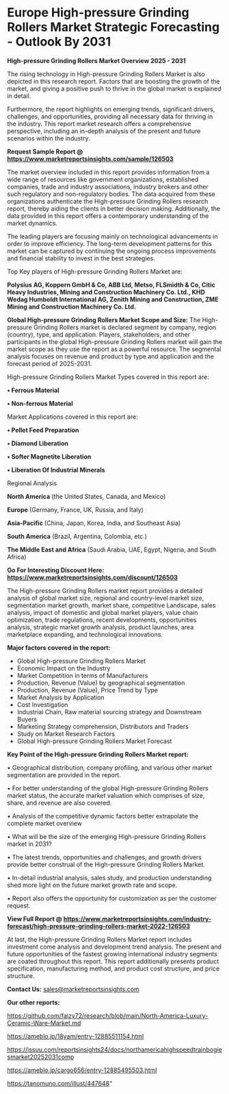  # Europe High-pressure Grinding Rollers Market Strategic Forecasting - Outlook By 2031

<Strong> High-pressure Grinding Rollers Market Overview 2025 - 2031</strong>

The rising technology in High-pressure Grinding Rollers Market is also depicted in this research report. Factors that are boosting the growth of the market, and giving a positive push to thrive in the global market is explained in detail.

Furthermore, the report highlights on emerging trends, significant drivers, challenges, and opportunities, providing all necessary data for thriving in the industry. This report market research offers a comprehensive perspective, including an in-depth analysis of the present and future scenarios within the industry.

<strong>Request Sample Report @ <a href=https://www.marketreportsinsights.com/sample/126503>https://www.marketreportsinsights.com/sample/126503</a></strong>

The market overview included in this report provides information from a wide range of resources like government organizations, established companies, trade and industry associations, industry brokers and other such regulatory and non-regulatory bodies. The data acquired from these organizations authenticate the High-pressure Grinding Rollers research report, thereby aiding the clients in better decision making. Additionally, the data provided in this report offers a contemporary understanding of the market dynamics.

The leading players are focusing mainly on technological advancements in order to improve efficiency. The long-term development patterns for this market can be captured by continuing the ongoing process improvements and financial stability to invest in the best strategies.

Top Key players of High-pressure Grinding Rollers Market are:

<strong>Polysius AG, Koppern GmbH & Co, ABB Ltd, Metso, FLSmidth & Co, Citic Heavy Industries, Mining and Construction Machinery Co. Ltd., KHD Wedag Humboldt International AG, Zenith Mining and Construction, ZME Mining and Construction Machinery Co. Ltd.</strong>

<strong><b>Global High-pressure Grinding Rollers Market Scope and Size:</b></strong>
The High-pressure Grinding Rollers market is declared segment by company, region (country), type, and application. Players, stakeholders, and other participants in the global High-pressure Grinding Rollers market will gain the market scope as they use the report as a powerful resource. The segmental analysis focuses on revenue and product by type and application and the forecast period of 2025-2031.

High-pressure Grinding Rollers Market Types covered in this report are:

<strong>• Ferrous Material

• Non-ferrous Material</strong>

Market Applications covered in this report are:

<strong>• Pellet Feed Preparation

• Diamond Liberation

• Softer Magnetite Liberation

• Liberation Of Industrial Minerals</strong> 

Regional Analysis

<strong>North America</strong> (the United States, Canada, and Mexico)

<strong>Europe</strong> (Germany, France, UK, Russia, and Italy)

<strong>Asia-Pacific</strong> (China, Japan, Korea, India, and Southeast Asia)

<strong>South America</strong> (Brazil, Argentina, Colombia, etc.)

<strong>The Middle East and Africa</strong> (Saudi Arabia, UAE, Egypt, Nigeria, and South Africa)

<strong>Go For Interesting Discount Here: <a href=https://www.marketreportsinsights.com/discount/126503>https://www.marketreportsinsights.com/discount/126503</a></strong>

The High-pressure Grinding Rollers market report provides a detailed analysis of global market size, regional and country-level market size, segmentation market growth, market share, competitive Landscape, sales analysis, impact of domestic and global market players, value chain optimization, trade regulations, recent developments, opportunities analysis, strategic market growth analysis, product launches, area marketplace expanding, and technological innovations.

<strong><b>Major factors covered in the report:</b></strong>
<ul>
  <li>Global High-pressure Grinding Rollers Market </li>
  <li>Economic Impact on the Industry</li>
  <li>Market Competition in terms of Manufacturers</li>
  <li>Production, Revenue (Value) by geographical segmentation</li>
  <li>Production, Revenue (Value), Price Trend by Type</li>
  <li>Market Analysis by Application</li>
  <li>Cost Investigation</li>
  <li>Industrial Chain, Raw material sourcing strategy and Downstream Buyers</li>
  <li>Marketing Strategy comprehension, Distributors and Traders</li>
  <li>Study on Market Research Factors</li>
  <li>Global High-pressure Grinding Rollers Market Forecast</li>
</ul>

<strong><b>Key Point of the High-pressure Grinding Rollers Market report:</b></strong>

• Geographical distribution, company profiling, and various other market segmentation are provided in the report.

• For better understanding of the global High-pressure Grinding Rollers market status, the accurate market valuation which comprises of size, share, and revenue are also covered.

• Analysis of the competitive dynamic factors better extrapolate the complete market overview

• What will be the size of the emerging High-pressure Grinding Rollers market in 2031?

• The latest trends, opportunities and challenges, and growth drivers provide better construal of the High-pressure Grinding Rollers Market.

• In-detail industrial analysis, sales study, and production understanding shed more light on the future market growth rate and scope.

• Report also offers the opportunity for customization as per the customer request.

<strong><b>View Full Report @ <a href=https://www.marketreportsinsights.com/industry-forecast/high-pressure-grinding-rollers-market-2022-126503>https://www.marketreportsinsights.com/industry-forecast/high-pressure-grinding-rollers-market-2022-126503</a></b></strong>


At last, the High-pressure Grinding Rollers Market report includes investment come analysis and development trend analysis. The present and future opportunities of the fastest growing international industry segments are coated throughout this report. This report additionally presents product specification, manufacturing method, and product cost structure, and price structure.

<strong>Contact Us:</strong>
sales@marketreportsinsights.com

<strong>Our other reports:</strong>

<a href=https://github.com/faizy72/research/blob/main/North-America-Luxury-Ceramic-Ware-Market.md>https://github.com/faizy72/research/blob/main/North-America-Luxury-Ceramic-Ware-Market.md</a>

<a href=https://ameblo.jp/18yam/entry-12885511154.html>https://ameblo.jp/18yam/entry-12885511154.html</a>

<a href=https://issuu.com/reportsinsights24/docs/northamericahighspeedtrainbogiesmarket20252031comp>https://issuu.com/reportsinsights24/docs/northamericahighspeedtrainbogiesmarket20252031comp</a>

<a href=https://ameblo.jp/cargo656/entry-12885495503.html>https://ameblo.jp/cargo656/entry-12885495503.html</a>

<a href=https://tanomuno.com/illust/447648>https://tanomuno.com/illust/447648</a>"
